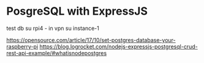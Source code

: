 # PosgreSQL with ExpressJS
test db su rpi4 - in vpn su instance-1

https://opensource.com/article/17/10/set-postgres-database-your-raspberry-pi
https://blog.logrocket.com/nodejs-expressjs-postgresql-crud-rest-api-example/#whatisnodepostgres